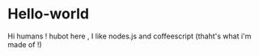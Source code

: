 # Hello-world

Hi humans !
hubot here , I like nodes.js and coffeescript (thaht's what i'm made of !)


